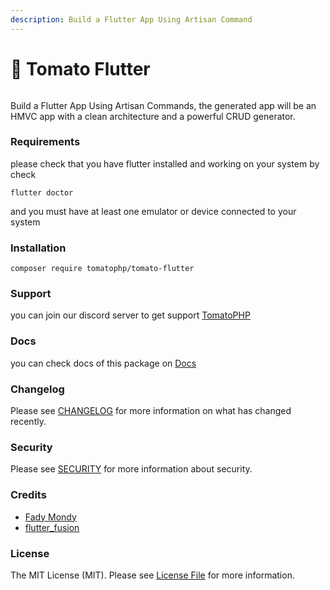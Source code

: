 ```yaml
---
description: Build a Flutter App Using Artisan Command
---
```


# 📱 Tomato Flutter

<figure><img src="https://github.com/tomatophp/tomato-flutter/raw/master/art/screenshot.png" alt=""><figcaption></figcaption></figure>

Build a Flutter App Using Artisan Commands, the generated app will be an HMVC app with a clean architecture and a powerful CRUD generator.

### Requirements <a href="#user-content-requirements" id="user-content-requirements"></a>

please check that you have flutter installed and working on your system by check

```
flutter doctor
```

and you must have at least one emulator or device connected to your system

### Installation <a href="#user-content-installation" id="user-content-installation"></a>

```
composer require tomatophp/tomato-flutter
```

### Support <a href="#user-content-support" id="user-content-support"></a>

you can join our discord server to get support [TomatoPHP](https://discord.gg/VZc8nBJ3ZU)

### Docs <a href="#user-content-docs" id="user-content-docs"></a>

you can check docs of this package on [Docs](https://docs.tomatophp.com/plugins/tomato-flutter)

### Changelog <a href="#user-content-changelog" id="user-content-changelog"></a>

Please see [CHANGELOG](https://github.com/tomatophp/tomato-flutter/blob/master/CHANGELOG.md) for more information on what has changed recently.

### Security <a href="#user-content-security" id="user-content-security"></a>

Please see [SECURITY](https://github.com/tomatophp/tomato-flutter/blob/master/SECURITY.md) for more information about security.

### Credits <a href="#user-content-credits" id="user-content-credits"></a>

* [Fady Mondy](mailto:info@3x1.io)
* [flutter\_fusion](https://github.com/thedevsbuddy/flutter\_fusion)

### License <a href="#user-content-license" id="user-content-license"></a>

The MIT License (MIT). Please see [License File](https://github.com/tomatophp/tomato-flutter/blob/master/LICENSE.md) for more information.
